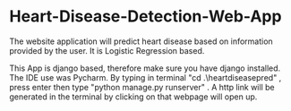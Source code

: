 # Heart-Disease-Detection-Web-App
The website application will predict heart disease based on information provided by the user. It is Logistic Regression based.


This App is django based, therefore make sure you have django installed.
The IDE use was Pycharm.
By typing in terminal "cd .\heartdiseasepred\" , press enter then type "python manage.py runserver" .
A http link will be generated in the terminal by clicking on that webpage will open up.
